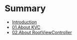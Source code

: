 # Summary

* [Introduction](README.md)
* [01.About KVC](chapter1.md)
* [02.About RootViewController](02.about_rootviewcontroller.md)

